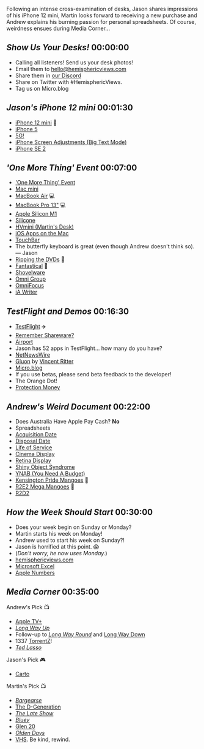 Following an intense cross-examination of desks, Jason shares impressions of his iPhone 12 mini, Martin looks forward to receiving a new purchase and Andrew explains his burning passion for personal spreadsheets. Of course, weirdness ensues during Media Corner... 

## _Show Us Your Desks!_ 00:00:00
- Calling all listeners! Send us your desk photos!
- Email them to [hello@hemisphericviews.com](mailto:hello@hemisphericviews.com)
- Share them in [our Discord](https://discord.gg/mzdB2ug)
- Share on Twitter with #HemisphericViews.
- Tag us on Micro.blog

## _Jason's iPhone 12 mini_ 00:01:30
- [iPhone 12 mini](https://www.apple.com/iphone-12/) 📱
- [iPhone 5](https://support.apple.com/kb/SP655?locale=en_US)
- [5G!](https://www.youtube.com/watch?v=_fw_ptyy9GM)
- [iPhone Screen Adjustments (Big Text Mode)](https://support.apple.com/guide/iphone/magnify-the-screen-iphd6804774e/ios)
- [iPhone SE 2](https://www.apple.com/iphone-se/)

## _'One More Thing' Event_ 00:07:00
- ['One More Thing' Event](https://www.apple.com/apple-events/november-2020/)
- [Mac mini](https://www.apple.com/mac-mini/)
- [MacBook Air](https://www.apple.com/macbook-air/) 💻
- [MacBook Pro 13"](https://www.apple.com/macbook-pro-13/) 💻
- [Apple Silicon M1](https://www.apple.com/mac/m1/)
- [Silicone](https://en.wikipedia.org/wiki/Silicone)
- [HVmini (Martin's Desk)](https://listen.hemisphericviews.com/006)
- [iOS Apps on the Mac](https://www.apple.com/mac/m1/)
- [TouchBar](https://support.apple.com/en-us/HT207055)
- The butterfly keyboard is great (even though Andrew doesn't think so). — Jason
- [Ripping the DVDs](https://www.macdvdripperpro.com) 📀
- [Fantastical](https://flexibits.com/fantastical) 📅
- [Shovelware](https://en.wikipedia.org/wiki/Shovelware) 
- [Omni Group](https://www.omnigroup.com)
- [OmniFocus](https://www.omnigroup.com/omnifocus)
- [iA Writer](https://ia.net/writer)

## _TestFlight and Demos_ 00:16:30
- [TestFlight](https://testflight.apple.com) ✈️
- [Remember Shareware?](https://en.wikipedia.org/wiki/Shareware)
- [Airport](https://airport.community)
- Jason has 52 apps in TestFlight... how many do you have?
- [NetNewsWire](https://ranchero.com/netnewswire/)
- [Gluon](https://gluon.app) by [Vincent Ritter](https://vincentritter.com)
- [Micro.blog](https://micro.blog)
- If you use betas, please send beta feedback to the developer!
- The Orange Dot!
- [Protection Money](https://en.wikipedia.org/wiki/Protection_racket)

## _Andrew's Weird Document_ 00:22:00
- Does Australia Have Apple Pay Cash? **No**
- Spreadsheets
- [Acquisition Date](https://www.accountingtools.com/articles/2018/3/2/acquisition-date)
- [Disposal Date](https://courses.lumenlearning.com/boundless-accounting/chapter/disposal-of-assets/)
- [Life of Service](https://www.merriam-webster.com/dictionary/service%20life)
- [Cinema Display](https://everymac.com/monitors/apple/studio_cinema/specs/apple-led-cinema-display-27-inch-specs.html)
- [Retina Display](https://en.wikipedia.org/wiki/Retina_display)
- [Shiny Object Syndrome](https://www.productplan.com/executive-shiny-object-syndrome/)
- [YNAB (You Need A Budget)](https://www.youneedabudget.com)
- [Kensington Pride Mangoes](https://mangoes.net.au/varieties/kensington-pride-mango-aka-the-bowen/) 🥭
- [R2E2 Mega Mangoes](https://mangoes.net.au/varieties/r2e2-mangoes/) 🥭
- [R2D2](https://en.wikipedia.org/wiki/R2-D2)

## _How the Week Should Start_ 00:30:00
- Does your week begin on Sunday or Monday?
- Martin starts his week on Monday!
- Andrew used to start his week on Sunday?!
- Jason is horrified at this point. 😱
-  (_Don't worry, he now uses Monday._)
- [hemisphericviews.com](https://hemisphericviews.com)
- [Microsoft Excel](https://www.microsoft.com/en-us/microsoft-365/excel)
- [Apple Numbers](https://www.apple.com/numbers/)

## _Media Corner_ 00:35:00
Andrew's Pick 📺
- [Apple TV+](https://www.apple.com/apple-tv-plus/)
- [_Long Way Up_](https://tv.apple.com/us/show/long-way-up/umc.cmc.1nv0tluok21c2f8549mdjqdnh?ctx_brand=tvs.sbd.4000)
- Follow-up to [_Long Way Round_](https://www.longwayup.com/long-way-round) and [Long Way Down](https://www.longwayup.com/long-way-down)
- 1337 [TorrentZ](https://en.wikipedia.org/wiki/Torrentz)!
- [_Ted Lasso_](https://tv.apple.com/us/show/ted-lasso/umc.cmc.vtoh0mn0xn7t3c643xqonfzy?ctx_brand=tvs.sbd.4000)

Jason's Pick 🎮
- [Carto](https://www.humblegames.com/games/carto/)

Martin's Pick 📺
- [_Bargearse_](https://www.youtube.com/watch?v=glCgOkE45U0)
- [The D-Generation](https://en.wikipedia.org/wiki/The_D-Generation)
- [_The Late Show_](https://en.wikipedia.org/wiki/The_Late_Show_(1992_TV_series))
- [_Bluey_](https://en.wikipedia.org/wiki/Bluey_(1976_TV_series))
- [Glen 20](https://www.woolworths.com.au/shop/productdetails/15587/glen-20-disinfectant-spray-original-scent)
- [_Olden Days_](https://en.wikipedia.org/wiki/The_Late_Show_(1992_TV_series)#The_Olden_Days)
- [VHS](https://en.wikipedia.org/wiki/VHS). Be kind, rewind.
